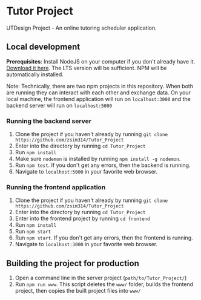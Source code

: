 # Tutor Project

UTDesign Project - An online tutoring scheduler application.

## Local development

**Prerequisites**: Install NodeJS on your computer if you don't already have it. [Download it here](https://nodejs.org/en/). The LTS version will be sufficient. NPM will be automatically installed.

Note: Technically, there are two npm projects in this repository. When both are running they can interact with each other and exchange data. On your local machine, the frontend application will run on `localhost:3000` and the backend server will run on `localhost:5000`

### Running the backend server

1. Clone the project if you haven't already by running `git clone https://github.com/zsim314/Tutor_Project`
2. Enter into the directory by running `cd Tutor_Project`
3. Run `npm install`
4. Make sure `nodemon` is installed by running `npm install -g nodemon`.
5. Run `npm test`. If you don't get any errors, then the backend is running.
6. Navigate to `localhost:5000` in your favorite web browser.

### Running the frontend application

1. Clone the project if you haven't already by running `git clone https://github.com/zsim314/Tutor_Project`
2. Enter into the directory by running `cd Tutor_Project`
3. Enter into the frontend project by running `cd frontend`
4. Run `npm install`
5. Run `npm start`
6. Run `npm start`. If you don't get any errors, then the frontend is running.
7. Navigate to `localhost:3000` in your favorite web browser.

## Building the project for production

1. Open a command line in the server project (`path/to/Tutor_Project/`)
2. Run `npm run www`. This script deletes the `www/` folder, builds the frontend project, then copies the built project files into `www/`
